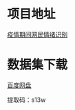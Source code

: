 # 项目地址

[疫情期间网民情绪识别](https://www.datafountain.cn/competitions/423)


# 数据集下载

[百度网盘](https://pan.baidu.com/s/14ere-HMiZJKO1AlWz2LcSQ)

提取码：s13w
